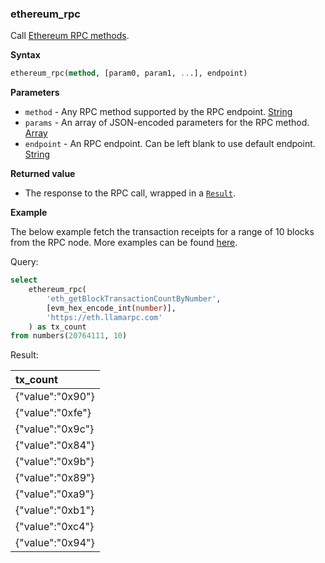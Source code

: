 ### ethereum_rpc

Call [Ethereum RPC methods](https://ethereum.org/fr/developers/docs/apis/json-rpc/).

**Syntax**

```sql
ethereum_rpc(method, [param0, param1, ...], endpoint)
```

**Parameters**

- `method` - Any RPC method supported by the RPC endpoint. [String](https://clickhouse.com/docs/en/sql-reference/data-types/string)
- `params` - An array of JSON-encoded parameters for the RPC method. [Array](https://clickhouse.com/docs/en/sql-reference/data-types/array)
- `endpoint` - An RPC endpoint. Can be left blank to use default endpoint. [String](https://clickhouse.com/docs/en/sql-reference/data-types/string)

**Returned value**

- The response to the RPC call, wrapped in a [`Result`](../error_handling.md).

**Example**

The below example fetch the transaction receipts for a range of 10 blocks from the RPC node.
More examples can be found [here](examples/queries/ethereum_rpc).

Query:

```sql
select
    ethereum_rpc(
        'eth_getBlockTransactionCountByNumber', 
        [evm_hex_encode_int(number)], 
        'https://eth.llamarpc.com'
    ) as tx_count
from numbers(20764111, 10)
```

Result:

| tx_count |
|:-|
| {"value":"0x90"} |
| {"value":"0xfe"} |
| {"value":"0x9c"} |
| {"value":"0x84"} |
| {"value":"0x9b"} |
| {"value":"0x89"} |
| {"value":"0xa9"} |
| {"value":"0xb1"} |
| {"value":"0xc4"} |
| {"value":"0x94"} |